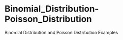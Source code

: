 # Binomial_Distribution-Poisson_Distribution
Binomial Distribution and Poisson Distribution Examples
